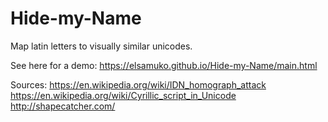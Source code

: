 # Hide-my-Name
Map latin letters to visually similar unicodes.

See here for a demo:
https://elsamuko.github.io/Hide-my-Name/main.html

Sources:
https://en.wikipedia.org/wiki/IDN_homograph_attack
https://en.wikipedia.org/wiki/Cyrillic_script_in_Unicode
http://shapecatcher.com/
